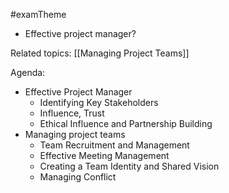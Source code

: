 #examTheme

- Effective project manager?

Related topics:
[[Managing Project Teams]]


Agenda:
- Effective Project Manager
	- Identifying Key Stakeholders
	- Influence, Trust
	- Ethical Influence and Partnership Building
- Managing project teams
	- Team Recruitment and Management
	- Effective Meeting Management
	- Creating a Team Identity and Shared Vision
	- Managing Conflict